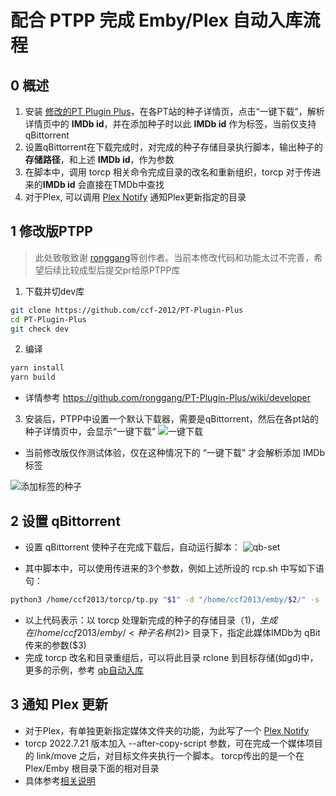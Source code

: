 # 配合 PTPP 完成 Emby/Plex 自动入库流程

## 0 概述
1. 安装 [修改的PT Plugin Plus](https://github.com/ccf-2012/PT-Plugin-Plus/tree/dev)，在各PT站的种子详情页，点击“一键下载”，解析详情页中的 **IMDb id**，并在添加种子时以此 **IMDb id** 作为标签，当前仅支持qBittorrent
2. 设置qBittorrent在下载完成时，对完成的种子存储目录执行脚本，输出种子的**存储路径**，和上述 **IMDb id**，作为参数
3. 在脚本中，调用 torcp 相关命令完成目录的改名和重新组织，torcp 对于传进来的**IMDb id** 会直接在TMDb中查找
4. 对于Plex, 可以调用 [Plex Notify](https://github.com/ccf-2012/plex_notify) 通知Plex更新指定的目录

## 1 修改版PTPP
> 此处致敬致谢 [ronggang](https://github.com/ronggang/PT-Plugin-Plus)等创作者。当前本修改代码和功能太过不完善，希望后续比较成型后提交pr给原PTPP库
1. 下载并切dev库
```sh
git clone https://github.com/ccf-2012/PT-Plugin-Plus
cd PT-Plugin-Plus
git check dev
```

2. 编译
```sh
yarn install 
yarn build
```
* 详情参考 https://github.com/ronggang/PT-Plugin-Plus/wiki/developer

3. 安装后，PTPP中设置一个默认下载器，需要是qBittorrent，然后在各pt站的种子详情页中，会显示“一键下载”
![一键下载](https://ptpimg.me/y7dw6b.png)

* 当前修改版仅作测试体验，仅在这种情况下的 “一键下载” 才会解析添加 IMDb 标签

![添加标签的种子](https://ptpimg.me/k509vo.png)

## 2 设置 qBittorrent
* 设置 qBittorrent 使种子在完成下载后，自动运行脚本：
![qb-set](https://ptpimg.me/rb09o2.png)

* 其中脚本中，可以使用传进来的3个参数，例如上述所设的 rcp.sh 中写如下语句：
```sh
python3 /home/ccf2013/torcp/tp.py "$1" -d "/home/ccf2013/emby/$2/" -s --imdbid "$3" --tmdb-api-key xxxxxx  --tmdb-lang en-US --lang cn,ja,ko 
```
* 以上代码表示：以 torcp 处理新完成的种子的存储目录（$1)，生成在 /home/ccf2013/emby/<种子名称($2)> 目录下，指定此媒体IMDb为 qBit传来的参数($3)
* 完成 torcp 改名和目录重组后，可以将此目录 rclone 到目标存储(如gd)中，更多的示例，参考 [qb自动入库](qb自动入库.md)

## 3 通知 Plex 更新
* 对于Plex，有单独更新指定媒体文件夹的功能，为此写了一个 [Plex Notify](https://github.com/ccf-2012/plex_notify)
* torcp 2022.7.21 版本加入 --after-copy-script 参数，可在完成一个媒体项目的 link/move 之后，对目标文件夹执行一个脚本。
torcp传出的是一个在 Plex/Emby 根目录下面的相对目录
* 具体参考[相关说明](https://github.com/ccf-2012/plex_notify#%E9%85%8D%E5%90%88torcp%E4%BD%BF%E7%94%A8)

